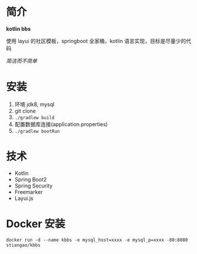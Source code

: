 # 简介
**kotlin bbs**

使用 layui 的社区模板，springboot 全家桶，kotlin 语言实现，目标是尽量少的代码

*简洁而不简单*

# 安装
1. 环境 jdk8, mysql
2. git clone
3. `./gradlew build`
4. 配置数据库连接(application.properties)
5. `./gradlew bootRun`

# 技术

- Kotlin
- Spring Boot2
- Spring Security
- Freemarker
- Layui.js

# Docker 安装

`docker run -d --name kbbs -e mysql_host=xxxx -e mysql_p=xxxx -80:8080 stiangao/kbbs`